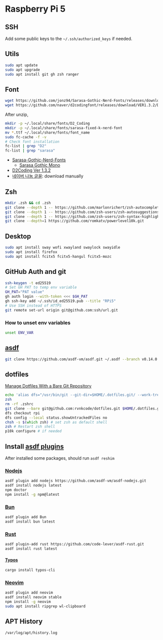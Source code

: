 # Raspberry Pi 5

## SSH

Add some public keys to the `~/.ssh/authorized_keys` if needed.

## Utils

```zsh
sudo apt update
sudo apt upgrade
sudo apt install git gh zsh ranger
```

## Font

```zsh
wget https://github.com/jonz94/Sarasa-Gothic-Nerd-Fonts/releases/download/v1.0.10-0/sarasa-fixed-k-nerd-font.zip
wget https://github.com/naver/d2codingfont/releases/download/VER1.3.2/D2Coding-Ver1.3.2-20180524.zip
```

After unzip,

```zsh
mkdir -p ~/.local/share/fonts/D2_Coding
mkdir -p ~/.local/share/fonts/sarasa-fixed-k-nerd-font
mv *.ttf ~/.local/share/fonts/font_name
sudo fc-cache -f -v
# Check font installation
fc-list | grep "D2"
fc-list | grep "sarasa"
```

- [Sarasa-Gothic-Nerd-Fonts](https://github.com/jonz94/Sarasa-Gothic-Nerd-Fonts/releases)
  - [Sarasa Gothic Mono](https://picaq.github.io/sarasa/)
- [D2Coding Ver 1.3.2](https://github.com/naver/d2codingfont/releases/tag/VER1.3.2)
- [네이버 나눔 글꼴](https://hangeul.naver.com/font/nanum): download manually

## Zsh

```zsh
mkdir .zsh && cd .zsh
git clone --depth 1 -- https://github.com/marlonrichert/zsh-autocomplete.git
git clone --depth 1 -- https://github.com/zsh-users/zsh-autosuggestions.git
git clone --depth 1 -- https://github.com/zsh-users/zsh-syntax-highlighting.git
git clone --depth=1 https://github.com/romkatv/powerlevel10k.git
```

## Desktop

```zsh
sudo apt install sway wofi xwayland swaylock swayidle
sudo apt install firefox
sudo apt install fcitx5 fcitx5-hangul fcitx5-mozc
```

## GitHub Auth and git

```zsh
ssh-keygen -t ed25519
# Set GH PAT to temp env variable
GH_PAT="PAT value"
gh auth login --with-token <<< $GH_PAT
gh ssh-key add ~/.ssh/id_ed25519.pub --title "RPi5"
# Use SSH instead of HTTPS
git remote set-url origin git@github.com:ssh/url.git
```

### How to unset env variables

```zsh
unset ENV_VAR
```

## [asdf](https://asdf-vm.com/guide/getting-started.html)

```zsh
git clone https://github.com/asdf-vm/asdf.git ~/.asdf --branch v0.14.0
```

## dotfiles

[Manage Dotfiles With a Bare Git Repository](https://harfangk.github.io/2016/09/18/manage-dotfiles-with-a-git-bare-repository.html)

```zsh
echo 'alias dfs="/usr/bin/git --git-dir=$HOME/.dotfiles.git/ --work-tree=$HOME"' >> $HOME/.zshrc
zsh
rm -rf .zshrc
git clone --bare git@github.com:rvnkcode/dotfiles.git $HOME/.dotfiles.git
dfs checkout rpi
dfs config --local status.showUntrackedFiles no
chsh -s $(which zsh) # set zsh as default shell
zsh # Restart zsh shell
p10k configure # if needed
```

## Install [asdf plugins](https://github.com/asdf-vm/asdf-plugins)

After installed some packages, should run `asdf reshim`

### [Nodejs](https://github.com/asdf-vm/asdf-nodejs)

```zsh
asdf plugin add nodejs https://github.com/asdf-vm/asdf-nodejs.git
asdf install nodejs latest
npm doctor
npm install -g npm@latest
```

### [Bun](https://github.com/cometkim/asdf-bun)

```zsh
asdf plugin add Bun
asdf install bun latest
```

### [Rust](https://github.com/code-lever/asdf-rust)

```zsh
asdf plugin-add rust https://github.com/code-lever/asdf-rust.git
asdf install rust latest
```

#### [Typos](https://github.com/crate-ci/typos)

```zsh
cargo install typos-cli
```

### [Neovim](https://github.com/richin13/asdf-neovim)

```zsh
asdf plugin add neovim
asdf install neovim stable
npm install -g neovim
sudo apt install ripgrep wl-clipboard
```

## APT History

`/var/log/apt/history.log`
